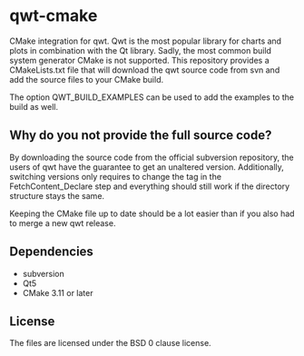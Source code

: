 # qwt-cmake
CMake integration for qwt. Qwt is the most popular library for charts and 
plots in combination with the Qt library. Sadly, the most common build system
generator CMake is not supported. This repository provides a CMakeLists.txt file
that will download the qwt source code from svn and add the source files to your
CMake build.

The option QWT_BUILD_EXAMPLES can be used to add the examples to the build as well.

## Why do you not provide the full source code?
By downloading the source code from the official subversion repository,
the users of qwt have the guarantee to get an unaltered version. Additionally,
switching versions only requires to change the tag in the FetchContent_Declare
step and everything should still work if the directory structure stays the same.

Keeping the CMake file up to date should be a lot easier than if you also had to
merge a new qwt release.

## Dependencies

 - subversion
 - Qt5
 - CMake 3.11 or later

## License 
The files are licensed under the BSD 0 clause license.
